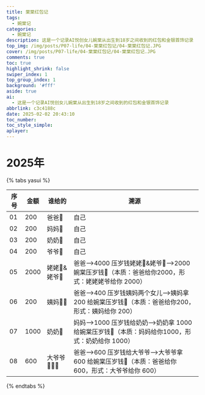 ```yaml
---
title: 棠棠红包记
tags:
  - 婉棠记
categories:
  - 婉棠记
description: 这是一个记录AI悦创女儿婉棠从出生到18岁之间收到的红包和金银首饰记录
top_img: /img/posts/P07-life/04-棠棠红包记/04-棠棠红包记.JPG
cover: /img/posts/P07-life/04-棠棠红包记/04-棠棠红包记.JPG
comments: true
toc: true
highlight_shrink: false
swiper_index: 1
top_group_index: 1
background: '#fff'
aside: true
ai:
  - 这是一个记录AI悦创女儿婉棠从出生到18岁之间收到的红包和金银首饰记录
abbrlink: c3c4188c
date: 2025-02-02 20:43:10
toc_number:
toc_style_simple:
aplayer:
---
```


# 2025年

{% tabs yasui %}

<!-- tab 1. 压岁钱 -->

| 序号 | 金额 | 谁给的      | 溯源                                                         |
| ---- | ---- | ----------- | ------------------------------------------------------------ |
| 01   | 200  | 爸爸👨       | 自己                                                         |
| 02   | 200  | 妈妈👩       | 自己                                                         |
| 03   | 200  | 奶奶👵       | 自己                                                         |
| 04   | 200  | 爷爷👴       | 自己                                                         |
| 05   | 2000 | 姥姥👵&姥爷👴 | 爸爸——>4000 压岁钱姥姥👵&姥爷👴——>2000 婉棠压岁钱🧧（本质：爸爸给你2000，形式：姥姥姥爷给你 2000） |
| 06   | 200  | 姨妈🤵‍♀️      | 爸爸——>400 压岁钱姨妈两个女儿——>姨妈拿 200 给婉棠压岁钱🧧（本质：爸爸给你200，形式：姨妈给你 200） |
| 07   | 1000 | 奶奶👵       | 妈妈——>1000 压岁钱给奶奶——>奶奶拿 1000 给婉棠压岁钱🧧（本质：妈妈给你1000，形式：奶奶给你 1000） |
| 08   | 600  | 大爷爷👨🏼‍🦳   | 爸爸——>600 压岁钱给大爷爷——>大爷爷拿 600 给婉棠压岁钱🧧（本质：爸爸给你 600，形式：大爷爷给你 600） |



<!-- endtab -->

{% endtabs %}